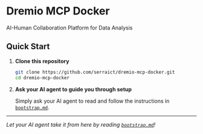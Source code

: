# Dremio MCP Docker

AI-Human Collaboration Platform for Data Analysis

## Quick Start

1. **Clone this repository**

   ```bash
   git clone https://github.com/serraict/dremio-mcp-docker.git
   cd dremio-mcp-docker
   ```

2. **Ask your AI agent to guide you through setup**
  
   Simply ask your AI agent to read and follow the instructions in [`bootstrap.md`](bootstrap.md).

---

*Let your AI agent take it from here by reading [`bootstrap.md`](bootstrap.md)!*
